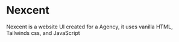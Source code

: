 # Nexcent
Nexcent is a website UI created for a Agency, it uses vanilla HTML, Tailwinds css, and JavaScript

